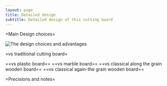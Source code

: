 ```yaml
---
layout: page
title: Detailed design
subtitle: Detailed design of this cutting board
---
```


=Main Design choices=

![The design choices and advantages]({{site.url}}/img/design/illustration/design_principles_RG.jpg)

=vs traditional cutting board=

==vs plastic board==
==vs marble board==
==vs classical along the grain wooden board==
==vs classical again-the grain wooden board==

=Precisions and notes=
